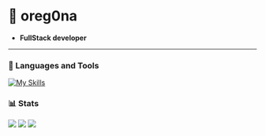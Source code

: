 # 🥑 oreg0na

- <b>FullStack developer</b>
  
---

### 🧰 Languages and Tools
[![My Skills](https://skillicons.dev/icons?i=cs,dotnet,cpp,react,ts,js,py,postgres,stackoverflow&perline=4)](https://vk.com/oreg0na)


### 📊 Stats
![](http://github-profile-summary-cards.vercel.app/api/cards/profile-details?username=oreg0na&theme=algolia)
![](http://github-profile-summary-cards.vercel.app/api/cards/most-commit-language?username=oreg0na&theme=algolia) 
![](http://github-profile-summary-cards.vercel.app/api/cards/stats?username=oreg0na&theme=algolia)
